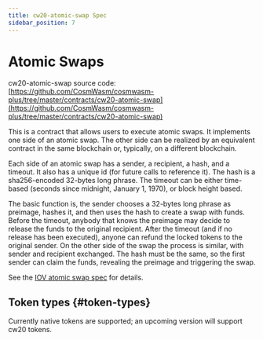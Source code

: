 ```yaml
---
title: cw20-atomic-swap Spec
sidebar_position: 7
---
```


# Atomic Swaps

cw20-atomic-swap source
code: [https://github.com/CosmWasm/cosmwasm-plus/tree/master/contracts/cw20-atomic-swap](https://github.com/CosmWasm/cosmwasm-plus/tree/master/contracts/cw20-atomic-swap)

This is a contract that allows users to execute atomic swaps. It implements one side of an atomic swap. The other side
can be realized by an equivalent contract in the same blockchain or, typically, on a different blockchain.

Each side of an atomic swap has a sender, a recipient, a hash, and a timeout. It also has a unique id (for future calls
to reference it). The hash is a sha256-encoded 32-bytes long phrase. The timeout can be either time-based (seconds since
midnight, January 1, 1970), or block height based.

The basic function is, the sender chooses a 32-bytes long phrase as preimage, hashes it, and then uses the hash to
create a swap with funds. Before the timeout, anybody that knows the preimage may decide to release the funds to the
original recipient. After the timeout (and if no release has been executed), anyone can refund the locked tokens to the
original sender. On the other side of the swap the process is similar, with sender and recipient exchanged. The hash
must be the same, so the first sender can claim the funds, revealing the preimage and triggering the swap.

See the [IOV atomic swap spec](https://github.com/iov-one/iov-core/blob/master/docs/atomic-swap-protocol-v1.md)
for details.

## Token types {#token-types}

Currently native tokens are supported; an upcoming version will support cw20 tokens.
